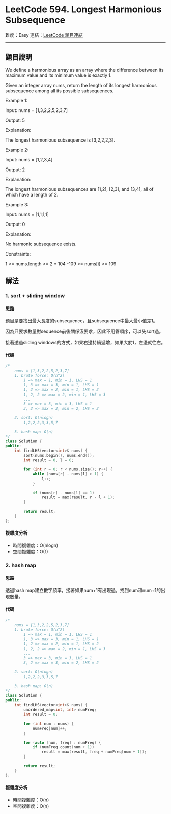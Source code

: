 # LeetCode 594. Longest Harmonious Subsequence

難度：Easy
連結：[LeetCode 題目連結](https://leetcode.com/problems/longest-harmonious-subsequence/description/)

---

## 題目說明
    
We define a harmonious array as an array where the difference between its maximum value and its minimum value is exactly 1.

Given an integer array nums, return the length of its longest harmonious subsequence among all its possible subsequences.

 

Example 1:

Input: nums = [1,3,2,2,5,2,3,7]

Output: 5

Explanation:

The longest harmonious subsequence is [3,2,2,2,3].

Example 2:

Input: nums = [1,2,3,4]

Output: 2

Explanation:

The longest harmonious subsequences are [1,2], [2,3], and [3,4], all of which have a length of 2.

Example 3:

Input: nums = [1,1,1,1]

Output: 0

Explanation:

No harmonic subsequence exists.

 

Constraints:

1 <= nums.length <= 2 * 104
-109 <= nums[i] <= 109

## 解法
### 1. sort + sliding window
#### 思路

題目是要找出最大長度的subsequence，且subsequence中最大最小值差1。

因為只要求數量對sequence前後關係沒要求，因此不用管順序，可以先sort過。

接著透過sliding windows的方式，如果右邊持續遞增，如果大於1，左邊就往右。

#### 代碼
```c++
/*
    nums = [1,3,2,2,5,2,3,7]
    1. brute force: O(n^2)
        1 => max = 1, min = 1, LHS = 1
        1, 3 => max = 3, min = 1, LHS = 1
        1, 2 => max = 2, min = 1, LHS = 2
        1, 2, 2 => max = 2, min = 1, LHS = 3
        ...
        3 => max = 3, min = 3, LHS = 1
        3, 2 => max = 3, min = 2, LHS = 2

    2. sort: O(nlogn)
        1,2,2,2,3,3,5,7

    3. hash map: O(n)
*/
class Solution {
public:
    int findLHS(vector<int>& nums) {
        sort(nums.begin(), nums.end());
        int result = 0, l = 0;

        for (int r = 0; r < nums.size(); r++) {
            while (nums[r] - nums[l] > 1) {
                l++;
            }

            if (nums[r] - nums[l] == 1)
                result = max(result, r - l + 1);
        }

        return result;
    }
};
```

#### 複雜度分析

- 時間複雜度：O(nlogn)
- 空間複雜度：O(1)

### 2. hash map
#### 思路

透過hash map建立數字頻率，接著如果num+1有出現過，找到num和num+1的出現數量。

#### 代碼
```c++
/*
    nums = [1,3,2,2,5,2,3,7]
    1. brute force: O(n^2)
        1 => max = 1, min = 1, LHS = 1
        1, 3 => max = 3, min = 1, LHS = 1
        1, 2 => max = 2, min = 1, LHS = 2
        1, 2, 2 => max = 2, min = 1, LHS = 3
        ...
        3 => max = 3, min = 3, LHS = 1
        3, 2 => max = 3, min = 2, LHS = 2

    2. sort: O(nlogn)
        1,2,2,2,3,3,5,7

    3. hash map: O(n)
*/
class Solution {
public:
    int findLHS(vector<int>& nums) {
        unordered_map<int, int> numFreq;
        int result = 0;
        
        for (int num : nums) {
            numFreq[num]++;
        }

        for (auto [num, freq] : numFreq) {
            if (numFreq.count(num + 1))
                result = max(result, freq + numFreq[num + 1]);
        }

        return result;
    }
};
```

#### 複雜度分析

- 時間複雜度：O(n)
- 空間複雜度：O(n)
